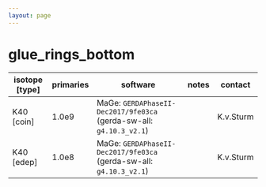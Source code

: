```yaml
---
layout: page
---
```


# glue_rings_bottom

| isotope [type] | primaries | software | notes | contact |
| -- | -- | -- | -- | -- |
| K40 [coin] | 1.0e9 | MaGe: `GERDAPhaseII-Dec2017/9fe03ca` (gerda-sw-all: `g4.10.3_v2.1`) |  | K.v.Sturm |
| K40 [edep] | 1.0e8 | MaGe: `GERDAPhaseII-Dec2017/9fe03ca` (gerda-sw-all: `g4.10.3_v2.1`) |  | K.v.Sturm |
